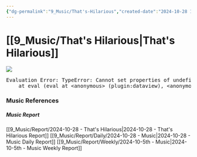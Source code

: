 ```yaml
---
{"dg-permalink":"9_Music/That's-Hilarious","created-date":"2024-10-28 10:37:08 pm","date":"2024-10-28","type":"music","tags":["music"],"aliases":null,"title":"That's Hilarious","music-url":"https://open.spotify.com/track/0wPKDeY4fZXT6k9bzV0kx0","album":"CHARLIE","album-release-date":"2022-10-07","album-url":"https://open.spotify.com/album/2LTqBgZUH4EkDcj8hdkNjK","cover":"![CHARLIE](https://i.scdn.co/image/ab67616d00001e02a3b39c1651a617bb09800fd8)","cover-url":"https://i.scdn.co/image/ab67616d00001e02a3b39c1651a617bb09800fd8","artists":"Charlie Puth","added-at":"Mon Oct 28 2024 - 오후 10:37:10","rating":"⭐⭐⭐⭐⭐⭐","dg-publish":true,"permalink":"/9_Music/That's-Hilarious/","dgPassFrontmatter":true,"noteIcon":"1"}
---
```


# [[9_Music/That's Hilarious\|That's Hilarious]]
![](https://i.scdn.co/image/ab67616d00001e02a3b39c1651a617bb09800fd8)


<pre class="dataview dataview-error">Evaluation Error: TypeError: Cannot set properties of undefined (setting 'innerHTML')
    at eval (eval at &lt;anonymous&gt; (plugin:dataview), &lt;anonymous&gt;:6:21)</pre>



### Music References
##### Music Report
[[9_Music/Report/2024-10-28 - That's Hilarious\|2024-10-28 - That's Hilarious Report]]
[[9_Music/Report/Daily/2024-10-28 - Music\|2024-10-28 - Music Daily Report]]
[[9_Music/Report/Weekly/2024-10-5th - Music\|2024-10-5th - Music Weekly Report]]





